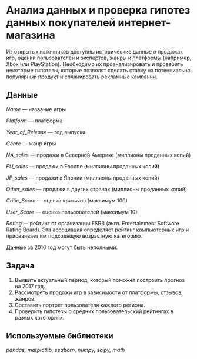 # Анализ данных и проверка гипотез данных покупателей интернет-магазина 

Из открытых источников доступны исторические данные о продажах игр, оценки пользователей и экспертов, жанры и платформы (например, Xbox или PlayStation). Необходимо их проанализировать и проверить некоторые гипотезы, которые позволят сделать ставку на потенциально популярный продукт и спланировать рекламные кампании.

## Данные

*Name* — название игры

*Platform* — платформа

*Year_of_Release* — год выпуска

*Genre* — жанр игры

*NA_sales* — продажи в Северной Америке (миллионы проданных копий)

*EU_sales* — продажи в Европе (миллионы проданных копий)

*JP_sales* — продажи в Японии (миллионы проданных копий)

*Other_sales* — продажи в других странах (миллионы проданных копий)

*Critic_Score* — оценка критиков (максимум 100)

*User_Score* — оценка пользователей (максимум 10)

*Rating* — рейтинг от организации ESRB (англ. Entertainment Software Rating Board). Эта ассоциация определяет рейтинг 
компьютерных игр и присваивает им подходящую возрастную категорию.

Данные за 2016 год могут быть неполными.



## Задача

1. Выявить актуальный период, который поможет построить прогноз на 2017 год.
2. Рассмотреть продажи игр в зависимости от платформы, отзывов, жанров.
3. Составить портрет пользователя каждого региона.
4. Проверить гипотезы о средних пользовательский рейтингах в разных категориях.


## Используемые библиотеки
*pandas, matplotlib, seaborn, numpy, scipy, math*
